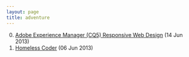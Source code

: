 ```yaml
---
layout: page
title: adventure
---
```


0. [Adobe Experience Manager (CQ5) Responsive Web Design](/bookmark/2013/06/14/adobe-experience-manager.html) (14 Jun 2013) 
1. [Homeless Coder](/bookmark/2013/06/06/homeless-coder.html) (06 Jun 2013) 
